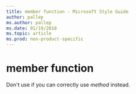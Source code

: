 ```yaml
---
title: member function - Microsoft Style Guide
author: pallep
ms.author: pallep
ms.date: 01/19/2018
ms.topic: article
ms.prod: non-product-specific
---
```


# member function

Don't use if you can correctly use *method* instead.
